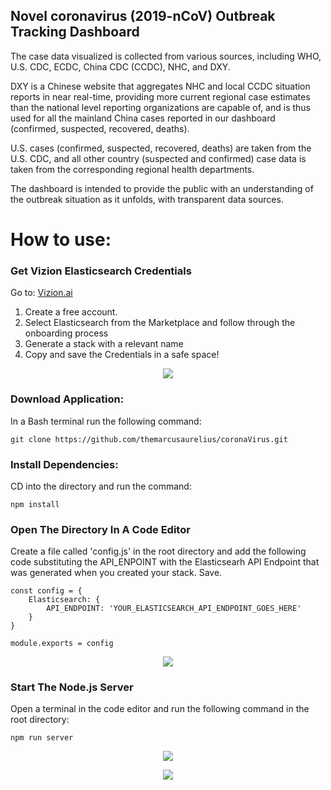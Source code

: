 ## Novel coronavirus (2019-nCoV) Outbreak Tracking Dashboard

The case data visualized is collected from various sources, including WHO, U.S. CDC, ECDC, China CDC (CCDC), NHC, and DXY. 

DXY is a Chinese website that aggregates NHC and local CCDC situation reports in near real-time, providing more current regional case estimates than the national level reporting organizations are capable of, and is thus used for all the mainland China cases reported in our dashboard (confirmed, suspected, recovered, deaths). 

U.S. cases (confirmed, suspected, recovered, deaths) are taken from the U.S. CDC, and all other country (suspected and confirmed) case data is taken from the corresponding regional health departments. 

The dashboard is intended to provide the public with an understanding of the outbreak situation as it unfolds, with transparent data sources.

# How to use:

### Get Vizion Elasticsearch Credentials

Go to: [Vizion.ai](https://app.vizion.ai/)

1. Create a free account.
2. Select Elasticsearch from the Marketplace and follow through the onboarding process
3. Generate a stack with a relevant name
4. Copy and save the Credentials in a safe space!

 <p align="center">
    <img src="https://giant.gfycat.com/MisguidedUncommonAnnelid.gif">
  </p>



### Download Application:
In a Bash terminal run the following command:

```
git clone https://github.com/themarcusaurelius/coronaVirus.git
```


### Install Dependencies:
CD into the directory and run the command:

```
npm install
```

### Open The Directory In A Code Editor
Create a file called 'config.js' in the root directory and add the following code substituting the API_ENPOINT with the Elasticsearh API Endpoint that was generated when you created your stack. Save.

```
const config = {
    Elasticsearch: {
        API_ENDPOINT: 'YOUR_ELASTICSEARCH_API_ENDPOINT_GOES_HERE'
    }
}

module.exports = config
```

<p align="center">
  <img src="https://i.imgur.com/8BseA0C.png">
</p>


### Start The Node.js Server
Open a terminal in the code editor and run the following command in the root directory:

```
npm run server
```
<p align="center">
  <img src="https://i.imgur.com/Jg4L1Bx.png">
</p>












<p align="center">
  <img src="https://i.imgur.com/pegZHkx.png">
</p>






